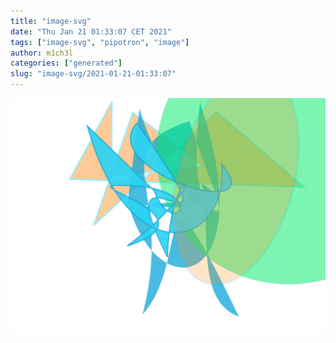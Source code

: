 ```yaml
---
title: "image-svg"
date: "Thu Jan 21 01:33:07 CET 2021"
tags: ["image-svg", "pipotron", "image"]
author: m1ch3l
categories: ["generated"]
slug: "image-svg/2021-01-21-01:33:07"
---
```


![](image.svg)
